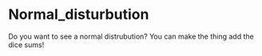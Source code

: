 # Normal_disturbution
Do you want to see a normal distrubution? You can make the thing add the dice sums!
